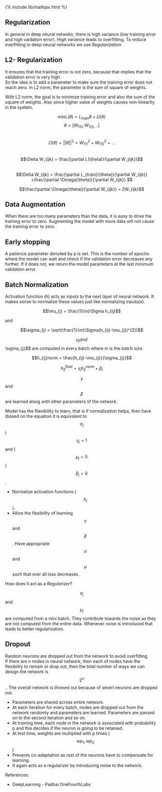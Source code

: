 {% include lib/mathjax.html %}

## Regularization

In general in deep neural netwoks, there is high variance (low training error and high vaidation error). High variance leads to overfitting. To reduce overfitting in deep neural networks we use _Regularization_.

## L2- Regularization

It ensures that the training error is not zero, because that implies that the validation error is very high.\
So the idea is to add a parameter to make sure the training error does not reach zero. In L2 norm, the parameter is the sum of square of weights. 

With L2 norm, the goal is to minimize training error and also the sum of the square of weights. Also since higher value of weights causes non-linearity in the system.

$$min L(\theta) = L_{train} \theta + \Omega(\theta) $$
$$ \theta = [W_{111}, W_{112},..] $$\
$$ \Omega(\theta) = ||\theta||^{2} = W_{111}^{2} +W_{112}^{2}+...$$\
$$\Delta W_{ijk} = \frac{\partial L(\theta)}{\partial W_{ijk}}$$ \
$$\Delta W_{ijk} = \frac{\partial L_{train}(\theta)}{\partial W_{ijk}} +\frac{\partial \Omega(\theta)}{\partial W_{ijk}} $$

$$\frac{\partial \Omega(\theta)}{\partial W_{ijk}} = 2W_{ijk}$$

## Data Augmentation

When there are too many parameters than the data, it is easy to drive the training error to zero. Augmenting the model with more data will not cause the training error to zero. 

## Early stopping 

A patience parameter denoted by p is set. This is the number of epochs where the model can wait and check if the validation error decreases any further. If it does not, we return the model parameters at the last minimum validation error.

## Batch Normalization

Activation function (_h_)  acts as inputs to the next layer of neural network. It makes sense to normalize these values just like normalizing inputs(x).

$$\mu_{j} = \frac{1}{m}\Sigma h_{ij}$$ 

and

$$\sigma_{j} = \sqrt(\frac{1}{m}\Sigma(h_{ij}-\mu_{j})^{2})$$ 

$$\mu_{j} and $$\sigma_{j}$$ are computed in every batch where m is the batch size.

$$h_{ij}norm  = \frac{h_{ij}-\mu_{j}}{\sigma_{j}}$$

$$ h_{ij}^{final} = \gamma_{j} h_{ij}^{norm}+\beta_{j}$$

$$\gamma$$ and $$\beta$$ are learned along with other parameters of the network.

Model has the fliexibility to learn, that is if normalization helps, then have (based on the equation it is equivalent to $$\sigma_{j}$$) $$\gamma_{j} = 1 $$ and ($$\mu_{j} = 0 $$) $$\beta_{j} = 0$$\.

* Normalize activation functions ($$h_{j}$$).
* Allow the flexibility of learning $$\gamma$$ and $$\beta$$ . Have appropriate $$\sigma$$ and $$\mu$$ such that over all loss decreases.

How does it act as a _Regularizer_?

$$\sigma_{j}$$ and $$\mu_{j}$$ are computed from a mini batch. They contribute towards the noise as they are not computed from the entire data.
Whenever noise is introduced that leads to better regularization.

## Dropout

Random neurons are dropped out from the network to avoid overfitting. \
If there are n nodes in neural network, then each of nodes have the flexibility to remain or drop out, then the total number of ways we can design the network is $$2^{n}$$ .. The overall network is thinned out because of severl neurons are dropped out.

* Parameters are shared across entire network.
* At each iteration for every batch, nodes are dropped out from the network randomly and parameters are learned. Parameters are passed on to the second iteration and so on.
* At training time, each node in the network is associated with probability p and this decides if the neuron is going to be retained.
* At test time, weights are multiplied with p times ($$wp_{1},wp_{2}$$)
* Prevents co-adaptation as rest of the neurons have to compensate for learning.
* It again acts as a regularizer by introducing noise to the network. 

References:

* DeepLearning - Padhai OneFourthLabs
